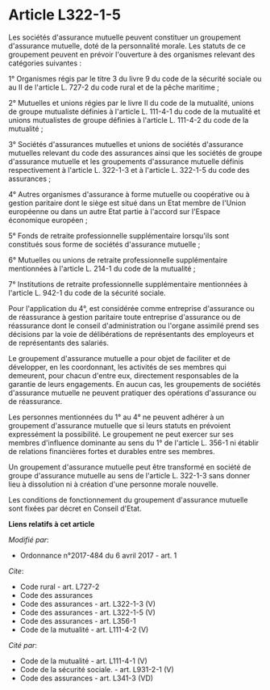 # Article L322-1-5

Les sociétés d'assurance mutuelle peuvent constituer un groupement d'assurance mutuelle, doté de la personnalité morale. Les
statuts de ce groupement peuvent en prévoir l'ouverture à des organismes relevant des catégories suivantes :

1° Organismes régis par le titre 3 du livre 9 du code de la sécurité sociale ou au II de l'article L. 727-2 du code rural et
de la pêche maritime ;

2° Mutuelles et unions régies par le livre II du code de la mutualité, unions de groupe mutualiste définies à l'article L.
111-4-1 du code de la mutualité et unions mutualistes de groupe définies à l'article L. 111-4-2 du code de la mutualité ;

3° Sociétés d'assurances mutuelles et unions de sociétés d'assurance mutuelles relevant du code des assurances ainsi que les
sociétés de groupe d'assurance mutuelle et les groupements d'assurance mutuelle définis respectivement à l'article L. 322-1-3
et à l'article L. 322-1-5 du code des assurances ;

4° Autres organismes d'assurance à forme mutuelle ou coopérative ou à gestion paritaire dont le siège est situé dans un Etat
membre de l'Union européenne ou dans un autre Etat partie à l'accord sur l'Espace économique européen ;

5° Fonds de retraite professionnelle supplémentaire lorsqu'ils sont constitués sous forme de sociétés d'assurance mutuelle ;

6° Mutuelles ou unions de retraite professionnelle supplémentaire mentionnées à l'article L. 214-1 du code de la mutualité ;

7° Institutions de retraite professionnelle supplémentaire mentionnées à l'article L. 942-1 du code de la sécurité sociale.

Pour l'application du 4°, est considérée comme entreprise d'assurance ou de réassurance à gestion paritaire toute entreprise
d'assurance ou de réassurance dont le conseil d'administration ou l'organe assimilé prend ses décisions par la voie de
délibérations de représentants des employeurs et de représentants des salariés.

Le groupement d'assurance mutuelle a pour objet de faciliter et de développer, en les coordonnant, les activités de ses
membres qui demeurent, pour chacun d'entre eux, directement responsables de la garantie de leurs engagements. En aucun cas,
les groupements de sociétés d'assurance mutuelle ne peuvent pratiquer des opérations d'assurance ou de réassurance.

Les personnes mentionnées du 1° au 4° ne peuvent adhérer à un groupement d'assurance mutuelle que si leurs statuts en
prévoient expressément la possibilité. Le groupement ne peut exercer sur ses membres d'influence dominante au sens du 1° de
l'article L. 356-1 ni établir de relations financières fortes et durables entre ses membres.

Un groupement d'assurance mutuelle peut être transformé en société de groupe d'assurance mutuelle au sens de l'article L.
322-1-3 sans donner lieu à dissolution ni à création d'une personne morale nouvelle.

Les conditions de fonctionnement du groupement d'assurance mutuelle sont fixées par décret en Conseil d'Etat.

**Liens relatifs à cet article**

_Modifié par_:

  - Ordonnance n°2017-484 du 6 avril 2017 - art. 1

_Cite_:

  - Code rural - art. L727-2
  - Code des assurances
  - Code des assurances - art. L322-1-3 (V)
  - Code des assurances - art. L322-1-5 (V)
  - Code des assurances - art. L356-1
  - Code de la mutualité - art. L111-4-2 (V)

_Cité par_:

  - Code de la mutualité - art. L111-4-1 (V)
  - Code de la sécurité sociale. - art. L931-2-1 (V)
  - Code des assurances - art. L341-3 (VD)
